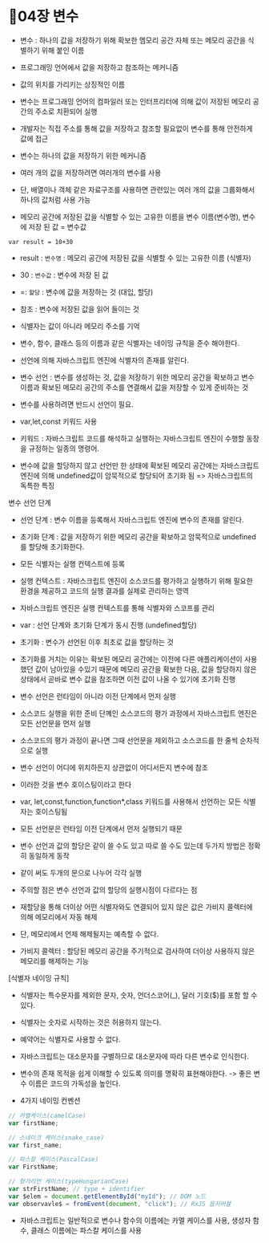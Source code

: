 # 🌵04장 변수

- 변수 : 하나의 값을 저장하기 위해 확보한 멤모리 공간 자체 또는 메모리 공간을 식별하기 위해 붙인 이름

- 프로그래밍 언어에서 값을 저장하고 참조하는 메커니즘
- 값의 위치를 가리키는 상징적인 이름
- 변수는 프로그래밍 언어의 컴파일러 또는 인터프리터에 의해 값이 저장된 메모리 공간의 주소로 치환되어 실행
- 개발자는 직접 주소를 통해 값을 저장하고 참조할 필요없이 변수를 통해 안전하게 값에 접근

- 변수는 하나의 값을 저장하기 위한 메커니즘
- 여러 개의 값을 저장하려면 여러개의 변수를 사용
- 단, 배열이나 객체 같은 자료구조를 사용하면 관련있는 여러 개의 값을 그룹화해서 하나의 값처럼 사용 가능

- 메모리 공간에 저장된 값을 식별할 수 있는 고유한 이름을 변수 이름(변수명), 변수에 저장 된 값 = 변수값

`var result = 10+30`

- result : `변수명` : 메모리 공간에 저장된 값을 식별할 수 있는 고유한 이름 (식별자)
- 30 : `변수값` : 변수에 저장 된 값
- =: `할당` : 변수에 값을 저장하는 것 (대입, 할당)
- 참조 : 변수에 저장된 값을 읽어 들이는 것

- 식별자는 값이 아니라 메모리 주소를 기억
- 변수, 함수, 클래스 등의 이름과 같은 식별자는 네이밍 규칙을 준수 해야한다.
- 선언에 의해 자바스크립트 엔진에 식별자의 존재를 알린다.

- 변수 선언 : 변수를 생성하는 것, 값을 저장하기 위한 메모리 공간을 확보하고 변수 이름과 확보된 메모리 공간의 주소를 연결해서 값을 저장할 수 있게 준비하는 것

- 변수를 사용하려면 반드시 선언이 필요.
- var,let,const 키워드 사용

- 키워드 : 자바스크립트 코드를 해석하고 실행하는 자바스크립트 엔진이 수행할 동장을 규정하는 일종의 명령어.

- 변수에 값을 할당하지 않고 선언만 한 상태에 확보된 메모리 공간에는 자바스크립트 엔진에 의해 undefined값이 암묵적으로 할당되어 초기화 됨 => 자바스크립트의 독특한 특징

변수 선언 단계

- 선언 단계 : 변수 이름을 등록해서 자바스크립트 엔진에 변수의 존재를 알린다.
- 초기화 단계 : 값을 저장하기 위한 메모리 공간을 확보하고 암묵적으로 undefined를 할당해 초기화한다.

- 모든 식별자는 실행 컨텍스트에 등록
- 실행 컨텍스트 : 자바스크립트 엔진이 소스코드를 평가하고 실행하기 위해 필요한 환경을 제공하고 코드의 실행 결과를 실제로 관리하는 영역
- 자바스크립트 엔진은 실행 컨텍스트를 통해 식별자와 스코프를 관리

- var : 선언 단계와 초기화 단계가 동시 진행 (undefined할당)

- 초기화 : 변수가 선언된 이후 최초로 값을 할당하는 것
- 초기화를 거치는 이유는 확보된 메모리 공간에는 이전에 다른 애플리케이션이 사용했던 값이 남아있을 수있기 때문에 메모리 공간을 확보한 다음, 값을 할당하지 않은 상태에서 곧바로 변수 값을 참조하면 이전 값이 나올 수 있기에 초기화 진행

- 변수 선언은 런타임이 아니라 이전 단계에서 먼저 실행
- 소스코드 실행을 위한 준비 단꼐인 소스코드의 평가 과정에서 자바스크립트 엔진은 모든 선언문을 먼저 실행
- 소스코드의 평가 과정이 끝나면 그때 선언문을 제외하고 소스코드를 한 줄씩 순차적으로 실행
- 변수 선언이 어디에 위치하든지 상관없이 어디서든지 변수에 참조
- 이러한 것을 변수 호이스팅이라고 한다

- var, let,const,function,function\*,class 키워드를 사용해서 선언하는 모든 식별자는 호이스팅됨
- 모든 선언문은 런타임 이전 단계에서 먼저 실행되기 때문

- 변수 선언과 값의 할당은 같이 쓸 수도 있고 따로 쓸 수도 있는데 두가지 방법은 정확히 동일하게 동작
- 같이 써도 두개의 문으로 나누어 각각 실행
- 주의할 점은 변수 선언과 값의 할당의 실행시점이 다르다는 점

- 재할당을 통해 더이상 어떤 식별자와도 연결되어 있지 않은 값은 가비지 콜렉터에 의해 메모리에서 자동 해제
- 단, 메모리에서 언제 해제될지는 예측할 수 없다.
- 가비지 콜렉터 : 할당된 메모리 공간을 주기적으로 검사하여 더이상 사용하지 않은 메모리를 해제하는 기능

[식별자 네이밍 규칙]

- 식별자는 특수문자를 제외한 문자, 숫자, 언더스코어(\_), 달러 기호($)를 포함 할 수 있다.
- 식별자는 숫자로 시작하는 것은 허용하지 않는다.
- 예약어는 식별자로 사용할 수 없다.
- 자바스크립트는 대소문자를 구별하므로 대소문자에 따라 다른 변수로 인식한다.
- 변수의 존재 목적을 쉽게 이해할 수 있도록 의미를 명확히 표현해야한다. -> 좋은 변수 이름은 코드의 가독성을 높인다.

- 4가지 네이밍 컨벤션

```javascript
// 카멜케이스(camelCase)
var firstName;

// 스네이크 케이스(snake_case)
var first_name;

// 파스칼 케이스(PascalCase)
var FirstName;

// 헝가리언 케이스(typeHungarianCase)
var strFirstName; // type + identifier
var $elem = document.getElementById("myId"); // DOM 노드
var observavle$ = fromEvent(document, "click"); // RxJS 옵저버블
```

- 자바스크립트는 일반적으로 변수나 함수의 이름에는 카멜 케이스를 사용, 생성자 함수, 클래스 이름에는 파스칼 케이스를 사용
